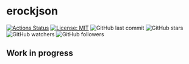 # erockjson
[![Actions Status](https://github.com/glensand/erockjson/workflows/BuildAndTest/badge.svg)](https://github.com/glensand/e-rock-json/actions)
[![License: MIT](https://img.shields.io/badge/License-MIT-yellow.svg)](https://opensource.org/licenses/MIT)
![GitHub last commit](https://img.shields.io/github/last-commit/glensand/e-rock-json?color=red&style=plastic)
![GitHub stars](https://img.shields.io/github/stars/glensand/e-rock-json?style=social)
![GitHub watchers](https://img.shields.io/github/watchers/glensand/e-rock-json?style=social)
![GitHub followers](https://img.shields.io/github/followers/glensand?style=social)

## Work in progress

